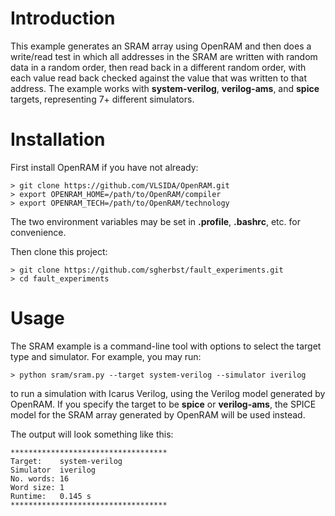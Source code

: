 # Introduction

This example generates an SRAM array using OpenRAM and then does a write/read test in which all addresses in the SRAM are written with random data in a random order, then read back in a different random order, with each value read back checked against the value that was written to that address.  The example works with **system-verilog**, **verilog-ams**, and **spice** targets, representing 7+ different simulators.

# Installation

First install OpenRAM if you have not already:
```shell
> git clone https://github.com/VLSIDA/OpenRAM.git
> export OPENRAM_HOME=/path/to/OpenRAM/compiler
> export OPENRAM_TECH=/path/to/OpenRAM/technology
```
The two environment variables may be set in **.profile**, **.bashrc**, etc. for convenience.

Then clone this project:
```shell
> git clone https://github.com/sgherbst/fault_experiments.git
> cd fault_experiments
```

# Usage

The SRAM example is a command-line tool with options to select the target type and simulator.  For example, you may run:
```
> python sram/sram.py --target system-verilog --simulator iverilog
```
to run a simulation with Icarus Verilog, using the Verilog model generated by OpenRAM.  If you specify the target to be **spice** or **verilog-ams**, the SPICE model for the SRAM array generated by OpenRAM will be used instead.

The output will look something like this:
```shell
***********************************
Target:    system-verilog
Simulator  iverilog
No. words: 16
Word size: 1
Runtime:   0.145 s
***********************************
```
